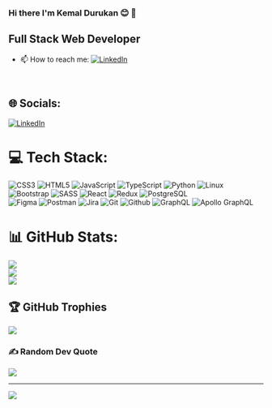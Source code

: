 ### Hi there I'm Kemal Durukan :blush:  👋

## Full Stack Web Developer

- 📫 How to reach me: [![LinkedIn](https://img.shields.io/badge/LinkedIn-%230077B5.svg?logo=linkedin&logoColor=white)](https://linkedin.com/in/kemal-durukan-mert1)
</br>

## 🌐 Socials:
[![LinkedIn](https://img.shields.io/badge/LinkedIn-%230077B5.svg?logo=linkedin&logoColor=white)](https://linkedin.com/in/www.linkedin.com/in/kemal-durukan-mert1) 

# 💻 Tech Stack:
![CSS3](https://img.shields.io/badge/css3-%231572B6.svg?style=for-the-badge&logo=css3&logoColor=white) 
![HTML5](https://img.shields.io/badge/html5-%23E34F26.svg?style=for-the-badge&logo=html5&logoColor=white) 
![JavaScript](https://img.shields.io/badge/javascript-%23323330.svg?style=for-the-badge&logo=javascript&logoColor=%23F7DF1E)
![TypeScript](https://img.shields.io/badge/typescript-%230A0FFF.svg?style=for-the-badge&logo=typescript&logoColor=white)
![Python](https://img.shields.io/badge/python-3670A0?style=for-the-badge&logo=python&logoColor=ffdd54)
![Linux](https://img.shields.io/badge/Linux-FF6C37?style=for-the-badge&logo=linux&logoColor=white)
![Bootstrap](https://img.shields.io/badge/bootstrap-%23563D7C.svg?style=for-the-badge&logo=bootstrap&logoColor=white) 
![SASS](https://img.shields.io/badge/SASS-hotpink.svg?style=for-the-badge&logo=SASS&logoColor=white) 
![React](https://img.shields.io/badge/react-%2320232a.svg?style=for-the-badge&logo=react&logoColor=%2361DAFB)
![Redux](https://img.shields.io/badge/redux-%23563D7C.svg?style=for-the-badge&logo=redux&logoColor=white)
![PostgreSQL](https://img.shields.io/badge/postgresql-%2300f.svg?style=for-the-badge&logo=postgresql&logoColor=white) 	
![Figma](https://img.shields.io/badge/figma-%23F24E1E.svg?style=for-the-badge&logo=figma&logoColor=white) 
![Postman](https://img.shields.io/badge/Postman-FF6C37?style=for-the-badge&logo=postman&logoColor=white) 
![Jira](https://img.shields.io/badge/jira-%230A0FFF.svg?style=for-the-badge&logo=jira&logoColor=white)
![Git](https://img.shields.io/badge/git-%231572B6.svg?style=for-the-badge&logo=git&logoColor=white)
![Github](https://img.shields.io/badge/github-%23E34F26.svg?style=for-the-badge&logo=github&logoColor=white) 
![GraphQL](https://img.shields.io/badge/graphql-%23323330.svg?style=for-the-badge&logo=graphql&logoColor=%23F7DF1E)
![Apollo GraphQL](https://img.shields.io/badge/apollographql-3670A0?style=for-the-badge&logo=apollographql&logoColor=ffdd54)

# 📊 GitHub Stats:
![](https://github-readme-stats.vercel.app/api?username=KemalDurukanMERT&theme=tokyonight&hide_border=true&include_all_commits=false&count_private=false)<br/>
![](https://github-readme-streak-stats.herokuapp.com/?user=KemalDurukanMERT&theme=tokyonight&hide_border=true)<br/>
![](https://github-readme-stats.vercel.app/api/top-langs/?username=KemalDurukanMERT&theme=tokyonight&hide_border=true&include_all_commits=false&count_private=false&layout=compact)

## 🏆 GitHub Trophies
![](https://github-profile-trophy.vercel.app/?username=KemalDurukanMERT&theme=gruvbox&no-frame=true&no-bg=false&margin-w=4)

### ✍️ Random Dev Quote
![](https://quotes-github-readme.vercel.app/api?type=horizontal&theme=gruvbox)

---
[![](https://visitcount.itsvg.in/api?id=KemalDurukanMERT&icon=9&color=8)](https://visitcount.itsvg.in)


  

